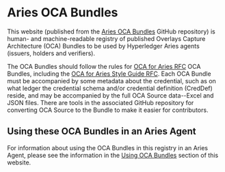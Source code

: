 # Aries OCA Bundles

This website (published from the [Aries OCA Bundles] GitHub repository) is
human- and machine-readable registry of published Overlays Capture Architecture
(OCA) Bundles to be used by Hyperledger Aries agents (issuers, holders and
verifiers).

[Aries OCA Bundles]: https://github.com/benmoumen/aries-oca-bundles
[Hyperledger AnonCreds]: https://www.hyperledger.org/projects/anoncreds

The OCA Bundles should follow the rules for [OCA for Aries RFC] OCA Bundles,
including the [OCA for Aries Style Guide RFC]. Each OCA Bundle must be accompanied
by some metadata about the credential, such as on what ledger the credential
schema and/or credential definition (CredDef) reside, and may be accompanied by the full OCA
Source data--Excel and JSON files. There are tools in the associated GitHub repository for
converting OCA Source to the Bundle to make it easier for contributors.

[OCA for Aries RFC]: https://github.com/hyperledger/aries-rfcs/blob/main/features/0755-oca-for-aries/README.md
[OCA for Aries Style Guide RFC]: https://github.com/hyperledger/aries-rfcs/blob/main/features/0756-oca-for-aries-style-guide/README.md

## Using these OCA Bundles in an Aries Agent

For information about using the OCA Bundles in this registry in an Aries Agent, please
see the information in the [Using OCA Bundles] section of this website.

[Using OCA Bundles]: using/usingOCABundles.md
